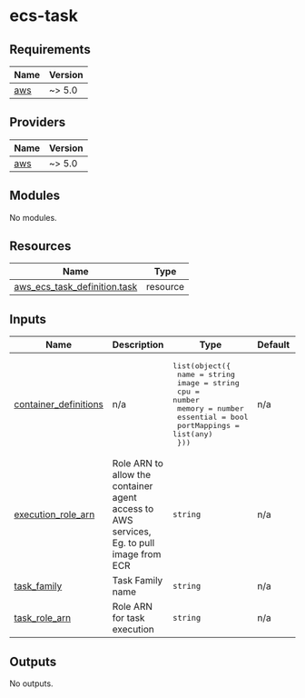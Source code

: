 # ecs-task

<!-- BEGINNING OF PRE-COMMIT-TERRAFORM DOCS HOOK -->
## Requirements

| Name | Version |
|------|---------|
| <a name="requirement_aws"></a> [aws](#requirement\_aws) | ~> 5.0 |

## Providers

| Name | Version |
|------|---------|
| <a name="provider_aws"></a> [aws](#provider\_aws) | ~> 5.0 |

## Modules

No modules.

## Resources

| Name | Type |
|------|------|
| [aws_ecs_task_definition.task](https://registry.terraform.io/providers/hashicorp/aws/latest/docs/resources/ecs_task_definition) | resource |

## Inputs

| Name | Description | Type | Default | Required |
|------|-------------|------|---------|:--------:|
| <a name="input_container_definitions"></a> [container\_definitions](#input\_container\_definitions) | n/a | <pre>list(object({<br>    name         = string<br>    image        = string<br>    cpu          = number<br>    memory       = number<br>    essential    = bool<br>    portMappings = list(any)<br>  }))</pre> | n/a | yes |
| <a name="input_execution_role_arn"></a> [execution\_role\_arn](#input\_execution\_role\_arn) | Role ARN to allow the container agent access to AWS services, Eg. to pull image from ECR | `string` | n/a | yes |
| <a name="input_task_family"></a> [task\_family](#input\_task\_family) | Task Family name | `string` | n/a | yes |
| <a name="input_task_role_arn"></a> [task\_role\_arn](#input\_task\_role\_arn) | Role ARN for task execution | `string` | n/a | yes |

## Outputs

No outputs.
<!-- END OF PRE-COMMIT-TERRAFORM DOCS HOOK -->
